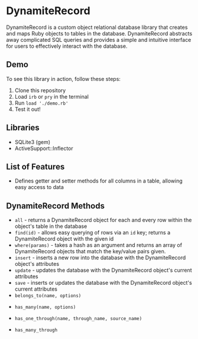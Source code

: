 # DynamiteRecord

DynamiteRecord is a custom object relational database library that creates and maps Ruby objects to tables in the database. DynamiteRecord abstracts away complicated SQL queries and provides a simple and intuitive interface for users to effectively interact with the database.

## Demo
To see this library in action, follow these steps:
1. Clone this repository
2. Load `irb` or `pry` in the terminal
3. Run `load './demo.rb'`
4. Test it out!

## Libraries
* SQLite3 (gem)
* ActiveSupport::Inflector

## List of Features
* Defines getter and setter methods for all columns in a table, allowing easy access to data

## DynamiteRecord Methods
* `all` - returns a DynamiteRecord object for each and every row within the object's table in the database
* `find(id)` - allows easy querying of rows via an `id` key; returns a DynamiteRecord object with the given id
* `where(params)` - takes a hash as an argument and returns an array of DynamiteRecord objects that match the key/value pairs given.
* `insert` - inserts a new row into the database with the DynamiteRecord object's attributes
* `update` - updates the database with the DynamiteRecord object's current attributes
* `save` - inserts or updates the database with the DynamiteRecord object's current attributes
* `belongs_to(name, options)`
 <!-- - creates a BelongsToOptions instance to create an association between two database tables; then, it creates an association with 'name' to access the associated object -->
* `has_many(name, options)`
<!-- - creates an HasManyOptions instance to create an association between two database tables; then, it creates an association with 'name' to access the associated objects -->
* `has_one_through(name, through_name, source_name)`
 <!-- - creates an association between two objects through an existing assocation. Goes through two ::belongs_to methods in order to access the associated object. Then, defines a method as an association with 'name' to access the associated object. -->
* `has_many_through`
